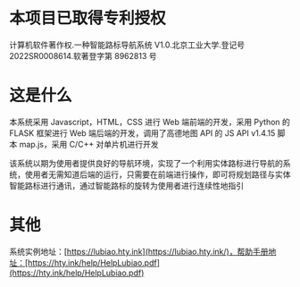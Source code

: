 # 本项目已取得专利授权

计算机软件著作权.一种智能路标导航系统 V1.0.北京工业大学.登记号 2022SR0008614.软著登字第 8962813 号

# 这是什么

本系统采用 Javascript，HTML，CSS 进行 Web 端前端的开发，采用 Python 的 FLASK 框架进行 Web 端后端的开发，调用了高德地图 API 的 JS API v1.4.15 脚本 map.js，采用 C/C++ 对单片机进行开发

该系统以期为使用者提供良好的导航环境，实现了一个利用实体路标进行导航的系统，使用者无需知道后端的运行，只需要在前端进行操作，即可将规划路径与实体智能路标进行通讯，通过智能路标的旋转为使用者进行连续性地指引

# 其他

系统实例地址：[https://lubiao.hty.ink](https://lubiao.hty.ink/)，帮助手册地址：[https://hty.ink/help/HelpLubiao.pdf](https://hty.ink/help/HelpLubiao.pdf)
